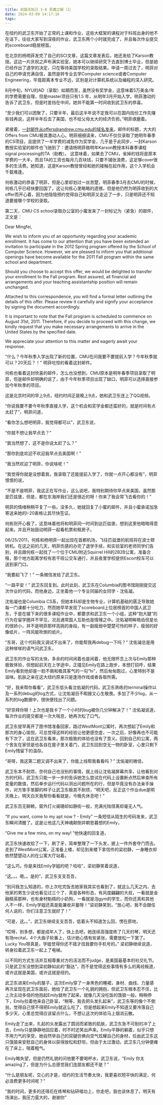 ```yaml
---
title: 前路无知己 1-8 恶魔之眼（1）
date: 2024-03-09 14:17:16
tags:
---
```


在纽约的武卫东开始了正常的上课和作业，这些大框架的课程对于科班出身的他不在话下，往往大家写到深夜的作业，武卫东两个小时就完成了，并且每次作业提交的scoreboard稳居榜首。

在北京的杨明菲发完了自己的SCI文章，这篇文章发表后，她还发给了Karson教授。这边一片庆祝之声布满实验室，她本可以继续研究下去直到博士毕业，但是她已经作出了退学的决定，只在等待美国学校的录取结果。申请一周过去了，明菲对自己的申请充满自信，虽然是转专业去学Computer science或者Computer Engineering，毕竟距离本专业不远，区别是对计算机系统以及编程的深入研究。

8月中旬，NYU的AD（录取）如期而至，虽然没有奖学金，这意味着5万美金/年的学费需要自理，但是master项目只有1.5 年，从明年3月开始入学。明菲激动的告诉了武卫东，但是时差挡在中间，她并不能第一时间收到武卫东的恭喜。

“至少我们可以团聚了，只要半年，最后这半年说不定我可以在国内找份工作先赚些钱再说，这样半年后去了美国，也不给父母太大的经济负担。”明菲琢磨着。

紧接着，一封邮件从offers@andrew.cmu.edu的域名发来，邮件的标题，大大的Offers from CMU极其激动人心。明菲细细读来，CMU不仅仅录取了她明年春季的CS项目，且提供了一半学费的减免作为奖学金，几乎是于此同步，一封Karson教授实验室的邮件也飞驰到了：邀请杨明菲做明年Karson教授本科春季课程signal processing的TA（助教）。 这意味着，如果去了CMU，省掉的钱将是原本学费的一大半，而且TA的工资也每月几百块钱，只要不铺张浪费，这足够cover很多的生活费。她知道，这是Karson教授曾经和她的接触在起作用，这个入学机会千载难逢。

何栋激动的恭喜了明菲，但是心里却划过一丝苦楚，明菲春季3月去CMU的时候，何栋几乎已经快要回国了，这让何栋心里略略的遗憾，但是他仍然为明菲收到的大offer而开心着，因为他隐隐预约觉得自己和明菲又走近了一步，只是明菲还不知道要接哪个学校的录取。

第二天，CMU CS school录取办公室的小蜜发来了一封标记为️（紧急）的邮件，正文是：

Dear Mingfei,

We wish to inform you of an opportunity regarding your academic enrollment. It has come to our attention that you have been extended an invitation to participate in the 2012 Spring program offered by the School of Computer Science. However, we are pleased to inform you that additional openings have become available for the 2011 Fall program within the same school and department.

Should you choose to accept this offer, we would be delighted to transfer your enrollment to the Fall program. Rest assured, all financial aid arrangements and your teaching assistantship position will remain unchanged.

Attached to this correspondence, you will find a formal letter outlining the details of this offer. Please review it carefully and signify your acceptance by signing the document accordingly.

It is important to note that the Fall program is scheduled to commence on August 31st, 2011. Therefore, if you decide to proceed with this change, we kindly request that you make necessary arrangements to arrive in the United States by the specified date.

We appreciate your attention to this matter and eagerly await your response.

"什么？今年秋季入学出现了新的位置，CMU在问我要不要提前入学？今年秋季就可以？20天后？！" 明菲吃惊的看着这封邮件。

何栋也看着这封欣喜的邮件，怎么也没想到，CMU原本是明年春季项目录取了明菲，但是邮件却明确的说了，由于今年秋季项目出现了缺口，明菲可以选择直接参加今年秋季的项目。

这是北京时间的早上9点，纽约时间正是晚上9点，她和武卫东连上了QQ视频。

“你说我要不要今年秋季直接入学，这个机会和奖学金都还蛮好的，就是时间有点太赶了”，明菲问道，

“看你怎么想吧明菲，我觉得都可以”，武卫东说，

“你就不想让我早点去？”

“我当然想了，这不是你说太赶了么？”

“那你到底欢迎不欢迎我早点去美国啊！”

“我当然欢迎了明菲，你说啥呢！”

“我觉得你就是没想着我，我录取了还能提前入学了，你就一点开心都没有”，明菲恨恨的说，

“不是不是明菲，我这正在写作业，这么说吧，我特别期待你早点来美国，虽然那是匹兹堡，但是，都在东海岸我们还是很近的呀！你来了我会常飞去看你的！”

明菲的情绪稍稍平复了一些。没多久，她就回复了小蜜的邮件，并且小蜜承诺加急寄送来她的I-20表格让其尽快签证。

何栋则开心极了，这意味着他将和明菲同一时间到达匹兹堡，想到这里他暗暗得意起来。并且开始鼓动明菲一起看机票和租房子。

08/25/2011，何栋和杨明菲一起出现在首都机场，飞往匹兹堡的航班将在波士顿转机。在这之前的几天，明菲伤感的办完了退学手续，和实验室的老师同学们告别，并且跟何栋一起找了一个位于CMU附近Squirrel Hill的2B2B公寓，准备合租，那个地方距离学校有若干班公交车通行，并且夜里学校提供Escort校车可以送到家门口。

“我要起飞了！” 一条微信发给了武卫东。

“一路平安！” 武卫东回复到。此时此刻，武卫东在Columbia的图书馆刚刚提交这次作业的代码，而他身边，正坐着他一个专业同届的女同学 - 沈佑凝。

沈佑凝也是Columbia CS系，但她本科却是生物专业，计算机基础的匮乏导致她每一门课都十分吃力，然而她早早发现了scoreboard上位居榜首的中国人武卫东，于是在接下来的很多课程作业中，都要求和武卫东一个小组，这种“抱大腿”的行为在留学圈并不罕见，况且通常国人互助也是情理之中。沈佑凝明眸皓齿但是长的很娇小，并不是明菲那样高挑的身段，有一副瘦弱中楚楚可怜的样子，瘦弱的好像纸片，一阵风能吹倒的纸片。

“东哥，这个代码我又调试不出来了，你能帮我再debug一下吗？” 沈佑凝总是用这种嗲嗲的语气问武卫东，

武卫东的作业写的太快，多余的时间闲着也是闲着，他无限怀念上次与Emily那种极致体验，但想起前天在上学途中，正撞见Emily在路上跑步，本想打招呼，结果Emily看到他却是一脸不屑和极其客气的一句“hi”，然后匆匆跑过，心里特别不是滋味。肌肤之亲在这大纽约原来只是逢场作戏或者各取所需。

“好，我来帮你看看”，武卫东低头看沈佑凝的代码，武卫东熟练的terminal操作以及一系列debug的log方式，让沈佑凝目不暇接又心生敬畏。多加了不少log，从一系列的log数据中，很快便找出了问题。

“好崇拜你呀！上次也是我卡了一个小时的bug被你几分钟解决了！” 沈佑凝说道，每次作业的提交都是一次大喘息，她再次松了口气。

武卫东提早离开了图书馆准备回家，路过WestMont公寓时，再次想起了Emily和那次的身心愉悦，可总觉得这样的经验让他更感空虚，一次之后，好像再也不可能有下次了，这在武卫东看来，那次极致的体验也没有了意义。回到自己的公寓，两个舍友在家但是也各自在屋子里关着门，武卫东回到空无一物的卧室，心里只剩下Emily残留下的温存。

“哥呀，我这第二题又调不出来了，你能上线帮我看看吗？” 沈佑凝的微信，

武卫东本不耐烦，奈何自己也没别的事情，就上线让沈佑凝屏幕共享，让他看到对方的代码，武卫东只能一步一步的告诉她怎么尝试在代码上设置断点然后审查所有变量的数值，然后单步运行代码以测出问题所在的行，但是毕竟没有办法亲手操作，对方笨手笨脚的样子让武卫东极其不耐烦，“明天吧，反正这个作业due是明天晚上，明天白天我帮你看看就是，今晚先休息吧！”

武卫东百无聊赖，窗外灯火阑珊却如静街一般，充满光陆怪离却毫无人气。

“If you want, come to my apt now ? - Emily” 一条短信从陌生的号码发来，武卫东瞬间清醒了。这是让他这几天神魂颠倒并朝思暮想的Emily，

“Give me a few mins, on my way! ”他快速的回复道，

武卫东快速收拾了一下，刷了牙，简单整理了一下头发，披上一件外套夺门而去。走到了WestMont公寓，正准备上楼，却见到来楼下拿信件的梁初静，一身睡衣却依然楚楚动人的在公寓大厅站着。

“这么巧，你是来找Emily学姐的吧？哈哈”，梁初静笑着说道，

“这。。。嗯。。是的”，武卫东支支吾吾，

“别问我怎么知道的，你上次吃完饭去她家我其实也看到了，就这么几天之内，去他家的男生少说也看见过三个了，真是各种形态，有风度翩翩的大叔，一看就是金融精英那种，也有身材魁梧的小奶狗，一看就是泡gym的学生，而你还真和其他人不一样，Emily学姐还真是能兼收并蓄呀！”梁初静笑到，“放心吧，我不会跟任何人说的，你们注意卫生就好了！”

“可是，这。。”，武卫东继续支支吾吾，低着头不知道怎么回，愣在原地，

“哎呀，别多想，都是成年人了，快上去吧，她连续高强度练了几天的琴，明天还有场recital，4个大曲子轮番上，估计她心情有些紧张，需要放松一下罢了。Lucky You呀真是，学姐觉得你还不错才找我要你手机号的。” 梁初静继续说道，转身拉着武卫东一起上了电梯。

以不同的方式生活并互相尊重对方的活法而不judge，是美国最基本的社交礼节。只是武卫东没想到梁初静如此的“豁达”，而不是觉得这些事情有多么的离经叛道，或许这就是美国，或许这就是纽约。

武卫东进来Emily的屋子，这次Emily穿了一身黑色的睡裙，身材、曲线、力量感再次呈现在武卫东面前，她给了武卫东一个礼貌的拥抱，但武卫东根本忍不住，比上次主动多倍的他抱起Emily就吻了起来，就像几天没吃饭的饿狼一般。稍稍停下，Emily拉着他来自己卧室，“稍等，我去把头发扎起来”，武卫东等的像个不倒翁，觉得自己恨不得把Emily就这么吃了，但是想起来Emily不知道又要冷落自己多少天，心里总觉得应该留点什么，不想让这次的体验马上烟消云散。

Emily走了出来，扎起的头发露出了圆润而紧致的肌肤，武卫东急不可耐的冲了上去，Emily只是静静地回应着，时不时还笑出声来。Emily平静的躺着，似乎只想不用力气的享受，她自然举自己的双腿仿佛向空气炫耀自己的身材，任由武卫东这只饿狼来安慰自己的身体以获得放松和舒坦，但由于太过激动，武卫东几分钟便瘫在了床上，喘着粗气。

Emily略失望，但是仍然礼貌的问他要不要喝杯水，武卫东说，“Emily 你太amazing了，但是为什么总感觉我们连朋友都还不是？”

“什么是朋友呢，交心的才是，纽约的生活节奏太快，我更喜欢短平快的满足，何必浪费更多时间呢？”

“我的时间，更多的还得花在练琴和钻研唱功上，你走吧，我也该休息了。明天有场演出，我压力蛮大的，谢谢你”